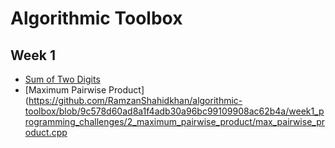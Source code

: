 # Algorithmic Toolbox

## Week 1
* [Sum of Two Digits](https://github.com/RamzanShahidkhan/algorithmic-toolbox/blob/08a48249d5200bdaacb52cad44f81136a49e5610/week1_programming_challenges/1_sum_of_two_digits/APlusB.cpp)
* [Maximum Pairwise Product](https://github.com/RamzanShahidkhan/algorithmic-toolbox/blob/9c578d60ad8a1f4adb30a96bc99109908ac62b4a/week1_programming_challenges/2_maximum_pairwise_product/max_pairwise_product.cpp
